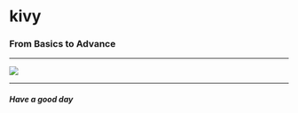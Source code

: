 # kivy
### From Basics to Advance
<hr>
<img src="https://miro.medium.com/max/785/1*NfDLXFFLp79soRwo7nPifQ.png">

<hr>
<h5>Have a good day</h5>
